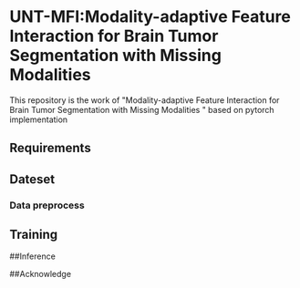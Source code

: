 # UNT-MFI:Modality-adaptive Feature Interaction for Brain Tumor Segmentation with Missing Modalities  
This repository is the work of "Modality-adaptive Feature Interaction for Brain Tumor Segmentation with Missing Modalities " based on pytorch implementation

## Requirements

## Dateset
### Data preprocess

## Training

##Inference

##Acknowledge
